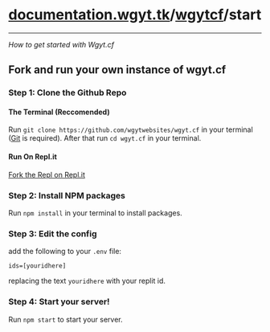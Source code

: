 # [documentation.wgyt.tk](https://documentation.wgyt.tk)/[wgytcf](https://documentation.wgyt.tk/wgytcf)/start
_________________
_How to get started with Wgyt.cf_
## Fork and run your own instance of wgyt.cf
### Step 1: Clone the Github Repo
#### The Terminal (Reccomended)
Run `git clone https://github.com/wgytwebsites/wgyt.cf` in your terminal ([Git](https://git-scm.com/downloads "Download Git") is required).
After that run `cd wgyt.cf` in your terminal.
#### Run On Repl.it
[Fork the Repl on Repl.it](https://repl.it/@WilliamHorning/wgytcf#README.md)
### Step 2: Install NPM packages
Run `npm install` in your terminal to install packages.
### Step 3: Edit the config
add the following to your `.env` file:
```
ids=[youridhere]
```
replacing the text `youridhere` with your replit id.
### Step 4: Start your server!
Run `npm start` to start your server.
